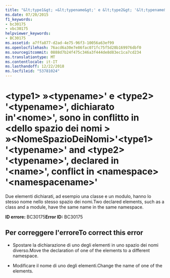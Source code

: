 ```yaml
---
title: "&lt;type1&gt; »&lt;typename&gt;' e &lt;type2&gt; '&lt;typename&gt;', dichiarato in'&lt;nome&gt;', sono in conflitto in &lt;dello spazio dei nomi &gt; »&lt;NomeSpazioDeiNomi&gt;'"
ms.date: 07/20/2015
f1_keywords:
- bc30175
- vbc30175
helpviewer_keywords:
- BC30175
ms.assetid: a7ffa877-d2ad-4e75-96f3-10056a63ef99
ms.openlocfilehash: 76acd6a30e7e86fac071fc75f5d28b169976dbf0
ms.sourcegitcommit: 0888d7b24f475c346a3f444de8d83ec1ca7cd234
ms.translationtype: MT
ms.contentlocale: it-IT
ms.lasthandoff: 12/22/2018
ms.locfileid: "53781024"
---
```

# <a name="lttype1gt-lttypenamegt-and-lttype2gt-lttypenamegt-declared-in-ltnamegt-conflict-in-ltnamespacegt-ltnamespacenamegt"></a><span data-ttu-id="715ee-102">&lt;type1&gt; »&lt;typename&gt;' e &lt;type2&gt; '&lt;typename&gt;', dichiarato in'&lt;nome&gt;', sono in conflitto in &lt;dello spazio dei nomi &gt; »&lt;NomeSpazioDeiNomi&gt;'</span><span class="sxs-lookup"><span data-stu-id="715ee-102">&lt;type1&gt; '&lt;typename&gt;' and &lt;type2&gt; '&lt;typename&gt;', declared in '&lt;name&gt;', conflict in &lt;namespace&gt; '&lt;namespacename&gt;'</span></span>
<span data-ttu-id="715ee-103">Due elementi dichiarati, ad esempio una classe e un modulo, hanno lo stesso nome nello stesso spazio dei nomi.</span><span class="sxs-lookup"><span data-stu-id="715ee-103">Two declared elements, such as a class and a module, have the same name in the same namespace.</span></span>  
  
 <span data-ttu-id="715ee-104">**ID errore:** BC30175</span><span class="sxs-lookup"><span data-stu-id="715ee-104">**Error ID:** BC30175</span></span>  
  
## <a name="to-correct-this-error"></a><span data-ttu-id="715ee-105">Per correggere l'errore</span><span class="sxs-lookup"><span data-stu-id="715ee-105">To correct this error</span></span>  
  
-   <span data-ttu-id="715ee-106">Spostare la dichiarazione di uno degli elementi in uno spazio dei nomi diverso.</span><span class="sxs-lookup"><span data-stu-id="715ee-106">Move the declaration of one of the elements to a different namespace.</span></span>  
  
-   <span data-ttu-id="715ee-107">Modificare il nome di uno degli elementi.</span><span class="sxs-lookup"><span data-stu-id="715ee-107">Change the name of one of the elements.</span></span>